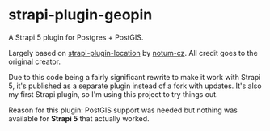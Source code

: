 # strapi-plugin-geopin

A Strapi 5 plugin for Postgres + PostGIS.

Largely based on [strapi-plugin-location](https://github.com/notum-cz/strapi-plugin-location) by [notum-cz](https://github.com/notum-cz). All credit goes to the original creator.

Due to this code being a fairly significant rewrite to make it work with Strapi 5, it's published as a separate plugin instead of a fork with updates. It's also my first Strapi plugin, so I'm using this project to try things out.

Reason for this plugin: PostGIS support was needed but nothing was available for **Strapi 5** that actually worked.
